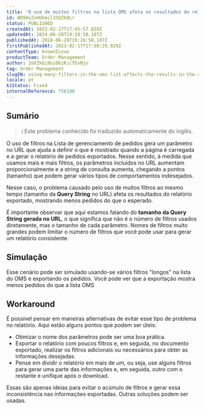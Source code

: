 ```yaml
---
title: 'O uso de muitos filtros na lista OMS afeta os resultados do relatório'
id: WO9AvZxmUkmil35OZb8Lr
status: PUBLISHED
createdAt: 2023-02-17T17:45:57.039Z
updatedAt: 2024-06-28T19:28:50.107Z
publishedAt: 2024-06-28T19:28:50.107Z
firstPublishedAt: 2023-02-17T17:50:29.929Z
contentType: knownIssue
productTeam: Order Management
author: 2mXZkbi0oi061KicTExNjo
tag: Order Management
slugEN: using-many-filters-in-the-oms-list-affects-the-results-in-the-report
locale: pt
kiStatus: Fixed
internalReference: 756198
---
```


## Sumário

>ℹ️ Este problema conhecido foi traduzido automaticamente do inglês.


O uso de filtros na Lista de gerenciamento de pedidos gera um parâmetro no URL que ajuda a definir o que é mostrado quando a página é carregada e a gerar o relatório de pedidos exportados. Nesse sentido, à medida que usamos mais e mais filtros, os parâmetros incluídos no URL aumentam proporcionalmente e a string de consulta aumenta, chegando a pontos (tamanho) que podem gerar vários tipos de comportamentos indesejados.

Nesse caso, o problema causado pelo uso de muitos filtros ao mesmo tempo (tamanho da **Query String** no URL) afeta os resultados do relatório exportado, mostrando menos pedidos do que o esperado.

É importante observar que aqui estamos falando do **tamanho da Query String gerada no URL**, o que significa que não é o número de filtros usados diretamente, mas o tamanho de cada parâmetro. Nomes de filtros muito grandes podem limitar o número de filtros que você pode usar para gerar um relatório consistente.

## Simulação


Esse cenário pode ser simulado usando-se vários filtros "longos" na lista do OMS e exportando os pedidos. Você pode ver que a exportação mostra menos pedidos do que a lista OMS

## Workaround


É possível pensar em maneiras alternativas de evitar esse tipo de problema no relatório. Aqui estão alguns pontos que podem ser úteis:

- Otimizar o nome dos parâmetros pode ser uma boa prática.
- Exportar o relatório com poucos filtros e, em seguida, no documento exportado, realizar os filtros adicionais ou necessários para obter as informações desejadas.
- Pense em dividir o relatório em mais de um, ou seja, use alguns filtros para gerar uma parte das informações e, em seguida, outro com o restante e unifique após o download.

Essas são apenas ideias para evitar o acúmulo de filtros e gerar essa inconsistência nas informações exportadas. Outras soluções podem ser usadas.






